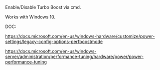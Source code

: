 Enable/Disable Turbo Boost via cmd.

Works with Windows 10.

DOC: 

https://docs.microsoft.com/en-us/windows-hardware/customize/power-settings/legacy-config-options-perfboostmode

https://docs.microsoft.com/en-us/windows-server/administration/performance-tuning/hardware/power/power-performance-tuning
